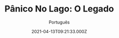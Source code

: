 ---
id: '63735367-7da9-4d07-ab49-e02558c6048b'
type: 'movie' # Filme, Série, Anime
title: "Pânico No Lago: O Legado"
synopsis: ["Legacy descobre a equipe de jovens exploradores para revelar os segredos de uma área removida dos mapas modernos e escondida atrás de cercas elétricas. No entanto, uma vez que eles chegam ao centro do lago, eles descobrem uma ilha que abriga uma instalação abandonada com um legado horrível: a ilha é o lar de um predador mortal ansioso para se divertir com aqueles idiotas o suficiente para ignorar os avisos. Mas antes que eles possam voltar atrás, nossos infelizes heróis são arrastados para uma batalha por suas vidas – e precisarão trabalhar juntos se quiserem sobreviver.",
]
originalTitle: "Lake Placid: Legacy"
date: '2021-04-13T09:21:33.000Z'
update: '2021-04-13T09:21:33.000Z'
releaseDate: '2018-05-28T03:00:00.000Z'
imdb:
  rating: '3.5' # 8.5
  id: '' # tt0470752
duration: '1h 30m'
trailer:
  urls: [
    'yqppikTC5us',
  ]
tags: ['720p', '1080p', '720p']
genre: ['Ação', 'Ficção científica', 'Terror'] #
quality: 'WEB-DL 720p | 1080p' # BluRay, WEB-DL, HDTV, WEB-DL4K, WEB-DLe
format: 'Mkv | Mp4' # MKV, MP4, TS
audio: 'Português, Inglês' # Dublado, Legendado, Dual Audio, Dub & Leg
subtitle: 'Português' # Português, inglês,
size: '855 MB | 1.23 | 1.95 GB' # 4.8 GB
audioQuality: 10
videoQuality: 10
directors: []
#  - name: 'Lana Wachowski'
#    image: ''
#  - name: 'Lilly Wachowski'
#    image: ''
cast: []
#  - name: 'Keanu Reeves'
#    image: ''
#    characterName: 'Neo'
writers: []
#  - name: ''
#    image: ''
maturityRating:
  age: '' # L , 10, 12, 14, 16, 18
  topics: [''] # Violence, Illegal drugs, Inappropriate Language, Legal Drugs, Sexual Content, Extreme Violence
###########################################
download:
  
  - url: 'magnet:?xt=urn:btih:2699B1221865A64FFCEE8DDF7B201F9E5BF048B9&dn=WwW.LAPUMiAFiLMES.COM%20-%20P%C3%A2nico%20No%20Lago%20O%20Legado%202018%20%28720p%29&tr=udp%3a%2f%2ftracker.openbittorrent.com%3a80%2fannounce&tr=udp%3a%2f%2ftracker.opentrackr.org%3a1337%2fannounce&tr=udp%3a%2f%2f9.rarbg.to%3a2770%2fannounce&tr=udp%3a%2f%2fexplodie.org%3a6969%2fannounce&tr=http%3a%2f%2fglotorrents.pw%3a80%2fannounce&tr=udp%3a%2f%2fp4p.arenabg.com%3a1337%2fannounce&tr=udp%3a%2f%2ftorrent.gresille.org%3a80%2fannounce&tr=udp%3a%2f%2ftracker.aletorrenty.pl%3a2710%2fannounce&tr=udp%3a%2f%2ftracker.coppersurfer.tk%3a6969%2fannounce&tr=udp%3a%2f%2ftracker.piratepublic.com%3a1337%2fannounce'
    resolution: '720p' # 720p, 1080p, 4K,
    audio: 'Dual Áudio' # Dublado, Legendado, Dual Audio
    size: '' # 4.8 GB
    quality: '' # BluRay, WEB-DL
    format: '' # MKV
  - url: 'magnet:?xt=urn:btih:35b40d381636cccba60e1da5624175b954ce2dcd&dn=WwW.LAPUMiAFiLMES.COM%20-%20P%C3%A2nico%20No%20Lago%20O%20Legado%202018%20%281080p%29'
    resolution: '1080p' # 720p, 1080p, 4K,
    audio: 'Dual Áudio' # Dublado, Legendado, Dual Audio
    size: '' # 4.8 GB
    quality: '' # BluRay, WEB-DL
    format: '' # MKV
  - url: 'magnet:?xt=urn:btih:d7d0e574ee13ba8f313e6c2e7755a84026b50e5c&dn=WwW.LAPUMiAFiLMES.COM%20-%20P%C3%A2nico%20No%20Lago%20O%20Legado%202018%20%28720p%29%20DUBLADO'
    resolution: '720p' # 720p, 1080p, 4K,
    audio: 'Dublado' # Dublado, Legendado, Dual Audio
    size: '' # 4.8 GB
    quality: '' # BluRay, WEB-DL
    format: '' # MKV
images:
  cover: '/assets/movies/panico-no-lago-o-legado.jpg'
  background: '/assets/movies/'
---